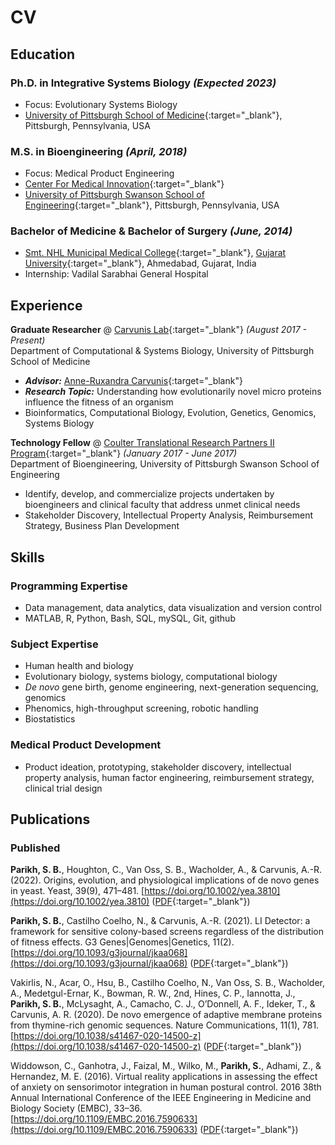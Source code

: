 # CV

## Education
### Ph.D. in Integrative Systems Biology _(Expected 2023)_ <br>
- Focus: Evolutionary Systems Biology
- [University of Pittsburgh School of Medicine](https://somgrad.pitt.edu){:target="_blank"}, Pittsburgh, Pennsylvania, USA

### M.S. in Bioengineering _(April, 2018)_ <br>
- Focus: Medical Product Engineering
- [Center For Medical Innovation](https://www.engineering.pitt.edu/cmi/){:target="_blank"}
- [University of Pittsburgh Swanson School of Engineering](https://www.engineering.pitt.edu){:target="_blank"}, Pittsburgh, Pennsylvania, USA

### Bachelor of Medicine & Bachelor of Surgery _(June, 2014)_ <br>
- [Smt. NHL Municipal Medical College](http://www.amcmet.org){:target="_blank"}, [Gujarat University](https://www.gujaratuniversity.ac.in){:target="_blank"}, Ahmedabad, Gujarat, India
- Internship: Vadilal Sarabhai General Hospital

## Experience
**Graduate Researcher** @ [Carvunis Lab](https://www.csb.pitt.edu/faculty/carvunis/){:target="_blank"} _(August 2017 - Present)_<br>
Department of Computational & Systems Biology, University of Pittsburgh School of Medicine
- **_Advisor:_** [Anne-Ruxandra Carvunis](https://www.isb.pitt.edu/people/faculty/anne-ruxandra-carvunis-phd){:target="_blank"}
- **_Research Topic:_** Understanding how evolutionarily novel micro proteins influence the fitness of an organism
- Bioinformatics, Computational Biology, Evolution, Genetics, Genomics, Systems Biology

**Technology Fellow** @ [Coulter Translational Research Partners II Program](https://www.engineering.pitt.edu/coulter/){:target="_blank"} _(January 2017 - June 2017)_<br>
Department of Bioengineering, University of Pittsburgh Swanson School of Engineering
- Identify, develop, and commercialize projects undertaken by bioengineers and clinical faculty that address unmet clinical needs
- Stakeholder Discovery, Intellectual Property Analysis, Reimbursement Strategy, Business Plan Development

## Skills
### Programming Expertise
- Data management, data analytics, data visualization and version control
- MATLAB, R, Python, Bash, SQL, mySQL, Git, github

### Subject Expertise
- Human health and biology
- Evolutionary biology, systems biology, computational biology
- _De novo_ gene birth, genome engineering, next-generation sequencing, genomics
- Phenomics, high-throughput screening, robotic handling
- Biostatistics

### Medical Product Development
- Product ideation, prototyping, stakeholder discovery, intellectual property analysis, human factor engineering, reimbursement strategy, clinical trial design

## Publications
### Published
**Parikh, S. B.**, Houghton, C., Van Oss, S. B., Wacholder, A., & Carvunis, A.-R. (2022). Origins, evolution, and physiological implications of de novo genes in yeast. Yeast, 39(9), 471–481. [https://doi.org/10.1002/yea.3810](https://doi.org/10.1002/yea.3810) ([PDF](https://sauriiiin.github.io/files/papers/Parikh2022.pdf){:target="_blank"}) <br>

**Parikh, S. B.**, Castilho Coelho, N., & Carvunis, A.-R. (2021). LI Detector: a framework for sensitive colony-based screens regardless of the distribution of fitness effects. G3 Genes&#124;Genomes&#124;Genetics, 11(2). [https://doi.org/10.1093/g3journal/jkaa068](https://doi.org/10.1093/g3journal/jkaa068) ([PDF](https://sauriiiin.github.io/files/papers/Parikh2021.pdf){:target="_blank"}) <br>

Vakirlis, N., Acar, O., Hsu, B., Castilho Coelho, N., Van Oss, S. B., Wacholder, A., Medetgul-Ernar, K., Bowman, R. W., 2nd, Hines, C. P., Iannotta, J., **Parikh, S. B.**, McLysaght, A., Camacho, C. J., O’Donnell, A. F., Ideker, T., & Carvunis, A. R. (2020). De novo emergence of adaptive membrane proteins from thymine-rich genomic sequences. Nature Communications, 11(1), 781. [https://doi.org/10.1038/s41467-020-14500-z](https://doi.org/10.1038/s41467-020-14500-z) ([PDF](https://sauriiiin.github.io/files/papers/Vakirlis2020.pdf){:target="_blank"}) <br>

Widdowson, C., Ganhotra, J., Faizal, M., Wilko, M., **Parikh, S.**, Adhami, Z., & Hernandez, M. E. (2016). Virtual reality applications in assessing the effect of anxiety on sensorimotor integration in human postural control. 2016 38th Annual International Conference of the IEEE Engineering in Medicine and Biology Society (EMBC), 33–36. [https://doi.org/10.1109/EMBC.2016.7590633](https://doi.org/10.1109/EMBC.2016.7590633) ([PDF](https://sauriiiin.github.io/files/papers/Widdowson2016.pdf){:target="_blank"}) <br>


